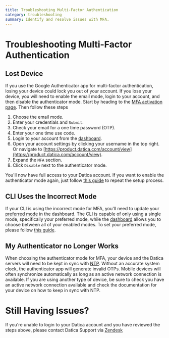 ```yaml
---
title: Troubleshooting Multi-Factor Authentication
category: troubleshooting
summary: Identify and resolve issues with MFA.
---
```


# Troubleshooting Multi-Factor Authentication

## Lost Device

If you use the Google Authenticator app for multi-factor authentication, losing your device could lock you out of your account. If you lose your device, you will need to enable the email mode, login to your account, and then disable the authenticator mode. Start by heading to the [MFA activation page](https://product.datica.com/account/mfa/activate?type=email). Then follow these steps

1. Choose the email mode.
2. Enter your credentials and `Submit`.
3. Check your email for a one time password (OTP).
4. Enter your one time use code.
5. Login to your account from the [dashboard](https://product.datica.com/account).
6. Open your account settings by clicking your username in the top right. Or navigate to [https://product.datica.com/account/view](https://product.datica.com/account/view).
7. Expand the `MFA` section.
8. Click `Disable` next to the authenticator mode.

You'll now have full access to your Datica account. If you want to enable the authenticator mode again, just follow [this guide](/compliant-cloud/articles/guides/enable-multi-factor-auth#adding-additional-factors) to repeat the setup process.

## CLI Uses the Incorrect Mode

If your CLI is using the incorrect mode for MFA, you'll need to update your [preferred mode](/compliant-cloud/articles/guides/enable-multi-factor-auth#preferred-mode) in the dashboard. The CLI is capable of only using a single mode, specifically your preferred mode, while the [dashboard](https://product.datica.com/account) allows you to choose between all of your enabled modes. To set your preferred mode, please follow [this guide](/compliant-cloud/articles/guides/enable-multi-factor-auth#preferred-mode).

## My Authenticator no Longer Works

When choosing the authenticator mode for MFA, your device and the Datica servers will need to be kept in sync with [NTP](http://www.ntp.org). Without an accurate system clock, the authenticator app will generate invalid OTPs. Mobile devices will often synchronize automatically as long as an active network connection is available. If you are using another type of device, be sure to check you have an active network connection available and check the documentation for your device on how to keep in sync with NTP.

# Still Having Issues?

If you're unable to login to your Datica account and you have reviewed the steps above, please contact Datica Support via [Zendesk](https://datica.com/support)
